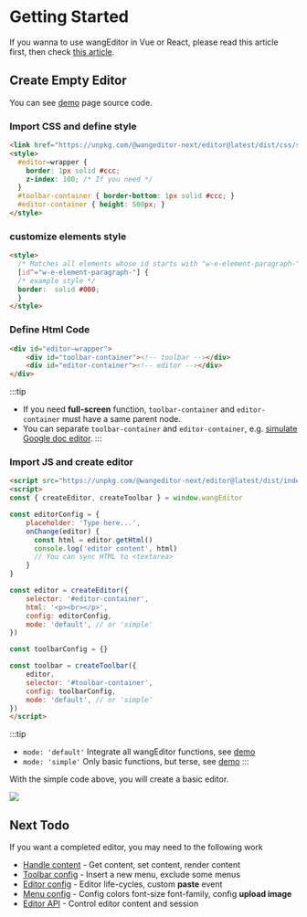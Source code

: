 # Getting Started

If you wanna to use wangEditor in Vue or React, please read this article first, then check [this article](./for-frame.md).

## Create Empty Editor

You can see [demo](https://cycleccc.github.io/demo/index.html?lang=en) page source code.

### Import CSS and define style

```html
<link href="https://unpkg.com/@wangeditor-next/editor@latest/dist/css/style.css" rel="stylesheet">
<style>
  #editor—wrapper {
    border: 1px solid #ccc;
    z-index: 100; /* If you need */
  }
  #toolbar-container { border-bottom: 1px solid #ccc; }
  #editor-container { height: 500px; }
</style>
```
### customize elements style

```html
<style>
  /* Matches all elements whose id starts with "w-e-element-paragraph-" */
  [id^="w-e-element-paragraph-"] {
  /* example style */
  border:  solid #000;
  }
</style>
```

### Define Html Code

```html
<div id="editor—wrapper">
    <div id="toolbar-container"><!-- toolbar --></div>
    <div id="editor-container"><!-- editor --></div>
</div>
```

:::tip
- If you need **full-screen** function, `toolbar-container` and `editor-container` must have a same parent node.
- You can separate `toolbar-container` and `editor-container`, e.g. [simulate Google doc editor](https://cycleccc.github.io/demo/like-qq-doc.html?lang=en).
:::

### Import JS and create editor


```html
<script src="https://unpkg.com/@wangeditor-next/editor@latest/dist/index.js"></script>
<script>
const { createEditor, createToolbar } = window.wangEditor

const editorConfig = {
    placeholder: 'Type here...',
    onChange(editor) {
      const html = editor.getHtml()
      console.log('editor content', html)
      // You can sync HTML to <textarea>
    }
}

const editor = createEditor({
    selector: '#editor-container',
    html: '<p><br></p>',
    config: editorConfig,
    mode: 'default', // or 'simple'
})

const toolbarConfig = {}

const toolbar = createToolbar({
    editor,
    selector: '#toolbar-container',
    config: toolbarConfig,
    mode: 'default', // or 'simple'
})
</script>
```

:::tip
- `mode: 'default'` Integrate all wangEditor functions, see [demo](https://cycleccc.github.io/demo/index.html?lang=en) 
- `mode: 'simple'` Only basic functions, but terse, see [demo](https://cycleccc.github.io/demo/simple-mode.html?lang=en)
:::

With the simple code above, you will create a basic editor.

![](/image/editor-en.png)

## Next Todo

If you want a completed editor, you may need to the following work

- [Handle content](./content.md) - Get content, set content, render content
- [Toolbar config](./toolbar-config.md) - Insert a new menu, exclude some menus
- [Editor config](./editor-config.md) - Editor life-cycles, custom **paste** event
- [Menu config](./menu-config.md) - Config colors font-size font-family, config **upload image**
- [Editor API](./API.md) - Control editor content and session
